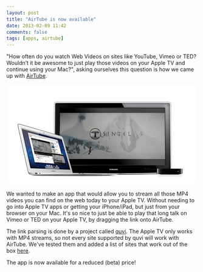 ```yaml
---
layout: post
title: "AirTube is now available"
date: 2013-02-09 11:42
comments: false
tags: [apps, airtube]
---
```


"How often do you watch Web Videos on sites like YouTube, Vimeo or TED? Wouldn’t it be awesome to just play those videos on your Apple TV and continue using your Mac?", asking ourselves this question is how we came up with [AirTube](/airtube).

![AirTube is now available](/assets/img/old/apps/airtube/screenshots/explain.jpg)

We wanted to make an app that would allow you to stream all those MP4 videos you can find on the web today to your Apple TV. Without needing to go into Apple TV apps or getting your iPhone/iPad, but just from your browser on your Mac. It's so nice to just be able to play that long talk on Vimeo or TED on your Apple TV, by dragging the link onto AirTube.

The link parsing is done by a project called [quvi](http://quvi.sourceforge.net/). The Apple TV only works with MP4 streams, so not every site supported by quvi will work with AirTube. We've tested them and added a list of sites that work out of the box [here](/airtube).

The app is now available for a reduced (beta) price!
